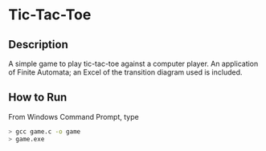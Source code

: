 # Tic-Tac-Toe

## Description
A simple game to play tic-tac-toe against a computer player. An application of Finite Automata; an Excel of the transition diagram used is included.

## How to Run
From Windows Command Prompt, type
```bash
> gcc game.c -o game
> game.exe
```